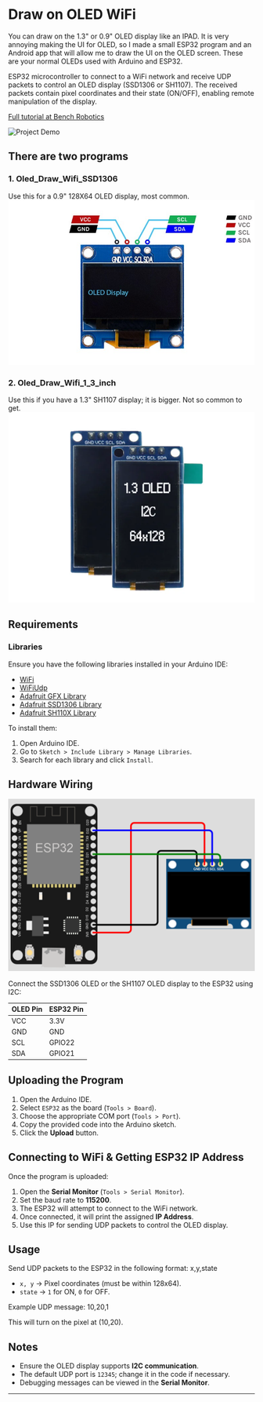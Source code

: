 
# Draw on OLED WiFi

You can draw on the 1.3" or 0.9" OLED display like an IPAD. It is very annoying making the UI for OLED, so I made a small ESP32 program and an Android app that will allow me to draw the UI on the OLED screen. These are your normal OLEDs used with Arduino and ESP32.

ESP32 microcontroller to connect to a WiFi network and receive UDP packets to control an OLED display (SSD1306 or SH1107). The received packets contain pixel coordinates and their state (ON/OFF), enabling remote manipulation of the display. 

[Full tutorial at Bench Robotics](https://benchrobotics.com/?p=836&preview=1&_ppp=10fc40b501)

![Project Demo](https://github.com/BenchRobotics/Draw_on_OLED/blob/main/DSC00402.JPG)

## There are two programs
### 1. Oled_Draw_Wifi_SSD1306
Use this for a 0.9" 128X64 OLED display, most common.
![0.9" SSD1306 OLED](https://github.com/BenchRobotics/Draw_on_OLED/blob/main/SSD1306-OLED-Display-Pinout.jpg)

### 2. Oled_Draw_Wifi_1_3_inch
Use this if you have a 1.3" SH1107 display; it is bigger. Not so common to get.
![1.3" SH1107 OLED](https://github.com/BenchRobotics/Draw_on_OLED/blob/main/1-3_inch_SH1107.png)

## Requirements

### Libraries
Ensure you have the following libraries installed in your Arduino IDE:
- [WiFi](https://www.arduino.cc/en/Reference/WiFi)
- [WiFiUdp](https://www.arduino.cc/en/Reference/WiFiUDP)
- [Adafruit GFX Library](https://github.com/adafruit/Adafruit-GFX-Library)
- [Adafruit SSD1306 Library](https://github.com/adafruit/Adafruit_SSD1306)
- [Adafruit SH110X Library](https://github.com/adafruit/Adafruit_SH110X)

To install them:
1. Open Arduino IDE.
2. Go to `Sketch > Include Library > Manage Libraries`.
3. Search for each library and click `Install`.

## Hardware Wiring

![Circuit Diagram](https://github.com/BenchRobotics/Draw_on_OLED/raw/main/circuit%20diagram.png)


Connect the SSD1306 OLED or the SH1107 OLED display to the ESP32 using I2C:

| OLED Pin | ESP32 Pin |
|----------|----------|
| VCC      | 3.3V     |
| GND      | GND      |
| SCL      | GPIO22   |
| SDA      | GPIO21   |

## Uploading the Program

1. Open the Arduino IDE.
2. Select `ESP32` as the board (`Tools > Board`).
3. Choose the appropriate COM port (`Tools > Port`).
4. Copy the provided code into the Arduino sketch.
5. Click the **Upload** button.

## Connecting to WiFi & Getting ESP32 IP Address

Once the program is uploaded:

1. Open the **Serial Monitor** (`Tools > Serial Monitor`).
2. Set the baud rate to **115200**.
3. The ESP32 will attempt to connect to the WiFi network.
4. Once connected, it will print the assigned **IP Address**.
5. Use this IP for sending UDP packets to control the OLED display.

## Usage

Send UDP packets to the ESP32 in the following format: x,y,state

- `x, y` → Pixel coordinates (must be within 128x64).
- `state` → `1` for ON, `0` for OFF.

Example UDP message: 10,20,1

This will turn on the pixel at (10,20).

## Notes

- Ensure the OLED display supports **I2C communication**.
- The default UDP port is `12345`; change it in the code if necessary.
- Debugging messages can be viewed in the **Serial Monitor**.

---



